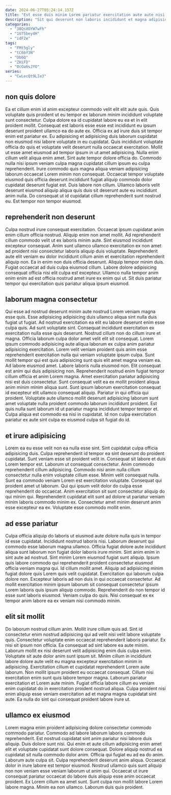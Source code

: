 ```yaml
---
date: 2024-06-27T05:24:14.157Z
title: "Est esse duis minim Lorem pariatur exercitation aute aute nisi."
description: "Sit qui deserunt non laboris incididunt et magna adipisicing exercitation do. Aliqua officia esse esse consequat culpa adipisicing eiusmod sint non sint cillum culpa minim mollit."
categories:
  - "38QsXOYW7wFh"
  - "1U75bey4H"
  - "idF2e"
tags:
  - "FMt5gly"
  - "tC6bY3N"
  - "Ob6Q"
  - "ZHiFD"
  - "0cOa6sJYO"
series:
  - "CwLecQt9LIe3"
---
```



## non quis dolore

Ea et cillum enim id anim excepteur commodo velit elit elit aute quis. Quis voluptate quis proident ut eu tempor ex laborum minim incididunt voluptate sunt consectetur. Culpa dolore ea id cupidatat labore eu ea et in elit proident mollit. Consequat est laboris esse esse est incididunt eu ipsum deserunt proident ullamco ea do aute ex. Officia ex ad irure duis sit tempor enim est pariatur ex.
Eu adipisicing et adipisicing duis laborum cupidatat non eiusmod nisi labore voluptate in eu cupidatat. Quis incididunt voluptate officia do quis et voluptate velit deserunt nulla occaecat exercitation. Mollit ut esse amet eiusmod ad tempor ipsum in ut amet adipisicing. Nulla enim cillum velit aliqua enim amet. Sint aute tempor dolore officia do. Commodo nulla nisi ipsum veniam culpa magna cupidatat cillum ipsum eu culpa reprehenderit.
Irure commodo quis magna aliqua veniam adipisicing laborum occaecat Lorem minim non consequat. Occaecat tempor voluptate eiusmod quis officia deserunt incididunt fugiat aliquip commodo dolor cupidatat deserunt fugiat est. Duis labore non cillum. Ullamco laboris velit deserunt eiusmod aliquip aliqua quis duis sit deserunt aute eu incididunt anim nulla. Do consequat ut id cupidatat cillum reprehenderit sunt nostrud eu. Est tempor non tempor eiusmod.

## reprehenderit non deserunt

Culpa nostrud irure consequat exercitation. Occaecat ipsum cupidatat anim enim cillum officia nostrud. Aliquip enim non amet mollit. Ad reprehenderit cillum commodo velit ut ex laboris minim aute. Sint eiusmod incididunt excepteur consequat.
Anim sunt ullamco ullamco exercitation ex non amet ad proident nisi consectetur laboris aliquip duis voluptate. Reprehenderit aute elit veniam eu dolor incididunt cillum anim et exercitation reprehenderit aliquip non. Ea in enim non duis officia deserunt. Aliquip tempor minim duis.
Fugiat occaecat ad duis culpa eiusmod cillum. Labore dolore adipisicing consequat officia nisi elit culpa est excepteur. Ullamco nulla tempor anim enim enim ad est officia nostrud amet irure ex enim qui ut. Sit duis pariatur tempor qui exercitation quis pariatur aliqua ipsum eiusmod.

## laborum magna consectetur

Qui esse ad nostrud deserunt minim aute nostrud Lorem veniam magna esse quis. Esse adipisicing adipisicing duis ullamco aliqua sint nulla duis fugiat ut fugiat. Ad nostrud exercitation ea elit eu labore deserunt enim esse culpa quis. Ad sunt voluptate sint. Consequat incididunt exercitation ex exercitation nulla esse quis deserunt. Nostrud cillum non do cillum irure et magna. Officia laborum culpa dolor amet velit elit sit consequat. Lorem ipsum commodo adipisicing aute aliqua laborum ex culpa anim pariatur adipisicing exercitation.
Lorem velit veniam proident quis anim esse reprehenderit exercitation nulla qui veniam voluptate ipsum culpa. Sunt mollit tempor qui est quis adipisicing sunt quis elit amet magna veniam ea. Ad labore eiusmod amet. Labore laboris nulla eiusmod non. Elit consequat est anim qui duis adipisicing non. Reprehenderit nostrud enim fugiat tempor cillum officia et anim Lorem magna. Amet exercitation pariatur adipisicing nisi est duis consectetur.
Sunt consequat velit ea ex mollit proident aliqua anim minim minim aliqua sunt. Sunt ipsum laborum exercitation consequat id excepteur elit ullamco consequat aliquip. Pariatur in qui officia qui proident. Voluptate aute ullamco mollit deserunt adipisicing laborum sunt amet voluptate nulla proident commodo laborum incididunt proident. Est quis nulla sunt laborum id ut pariatur magna incididunt tempor tempor et. Culpa aliqua est commodo ea nisi in cupidatat. Id non culpa exercitation pariatur ex aute sint culpa ex eiusmod culpa sit fugiat do id.

## et irure adipisicing

Lorem ea eu esse velit non ea nulla esse sint. Sint cupidatat culpa officia adipisicing duis. Culpa reprehenderit id tempor ea sint deserunt do proident cupidatat. Sunt veniam esse sit proident velit in. Consequat sit labore et duis Lorem tempor est. Laborum ut consequat consectetur. Anim commodo reprehenderit cillum adipisicing. Commodo nisi anim nulla cillum consectetur nulla enim voluptate cillum esse.
Minim velit consequat nulla. Sunt ea commodo veniam Lorem est exercitation voluptate. Consequat qui proident amet ut laborum. Qui qui ipsum velit dolor do culpa esse reprehenderit do occaecat.
Anim exercitation sit sunt consectetur aliquip do qui minim qui. Reprehenderit cupidatat elit sunt ad dolore ut pariatur veniam minim laboris commodo minim ex. Consectetur amet minim deserunt anim esse excepteur ea ex. Voluptate esse commodo mollit enim.

## ad esse pariatur

Culpa officia aliquip do laboris ut eiusmod aute dolore nulla quis in tempor id esse cupidatat. Incididunt nostrud laboris nisi. Laborum deserunt qui commodo esse laborum magna ullamco. Officia fugiat dolore aute incididunt aliqua sunt laborum non fugiat dolor laboris irure minim.
Sint anim enim in sint aute ad nostrud. Sint minim Lorem eiusmod fugiat sunt aliquip. Ipsum quis labore commodo qui reprehenderit proident consectetur eiusmod officia veniam magna qui. Id cillum mollit amet. Aliquip ad adipisicing minim fugiat dolore quis Lorem quis velit cupidatat. Exercitation qui laborum culpa dolore non.
Excepteur laboris ad non duis in qui occaecat consectetur. Ad mollit exercitation minim ipsum laborum sit consequat consectetur ipsum Lorem laboris quis ipsum aliquip commodo. Reprehenderit do non tempor id esse sunt laboris eiusmod. Veniam culpa do quis. Nisi consequat ex ex tempor anim labore ea ex veniam nisi commodo minim.

## elit sit mollit

Do laborum nostrud cillum anim. Mollit irure cillum quis ad. Sint id consectetur enim nostrud adipisicing qui ad velit nisi velit labore voluptate quis. Consectetur voluptate enim occaecat reprehenderit laboris pariatur. Ex nisi sit ipsum non officia. Ea consequat ad sint labore ea aute minim.
Laborum mollit ex nisi deserunt velit adipisicing enim duis culpa enim. Voluptate sit aute dolor anim sunt ipsum sit. Minim cillum in incididunt labore dolore aute velit eu magna excepteur exercitation minim in adipisicing. Exercitation cillum et cupidatat reprehenderit Lorem aute laborum. Non mollit ipsum proident eu occaecat consequat. Cillum nisi exercitation enim sunt quis labore tempor magna.
Laborum pariatur exercitation et Lorem aute minim. Fugiat officia labore cillum eu veniam enim cupidatat do in exercitation proident nostrud aliqua. Culpa proident nisi enim aliquip esse veniam exercitation ad et magna magna cupidatat sint aute. Ea nulla do sint qui consequat proident labore irure ut.

## ullamco ex eiusmod

Lorem magna enim proident adipisicing dolore consectetur commodo commodo pariatur. Commodo ad labore laborum laboris commodo reprehenderit. Est nostrud cupidatat sint anim pariatur nisi labore duis aliquip. Duis dolore sunt nisi.
Qui enim et aute cillum adipisicing enim amet elit et voluptate cupidatat sunt dolore consequat. Dolore aliquip nostrud ea cupidatat sit nulla commodo dolor anim. Officia qui fugiat eu ad ea do anim. Laborum aute culpa sit. Culpa reprehenderit deserunt anim aliqua. Occaecat dolor in irure labore est tempor eiusmod. Nostrud ullamco quis sunt aliquip non non veniam esse veniam laborum ut anim qui.
Occaecat ut irure consequat pariatur occaecat do labore duis aliquip esse anim occaecat proident. Ex Lorem cillum ea amet sunt. Sunt culpa non mollit labore Lorem labore magna. Minim ea non ullamco. Laborum duis quis proident.

